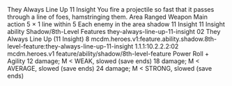 <ability>
  <name>They Always Line Up</name>
  <cost>11 Insight</cost>
  <flavor>You fire a projectile so fast that it passes through a line of foes, hamstringing them.</flavor>
  <keywords>
    <keyword>Area</keyword>
    <keyword>Ranged</keyword>
    <keyword>Weapon</keyword>
  </keywords>
  <type>Main action</type>
  <distance>5 × 1 line within 5</distance>
  <target>Each enemy in the area</target>
  <metadata>
    <class>shadow</class>
    <cost>11 Insight</cost>
    <cost_amount>11</cost_amount>
    <cost_resource>Insight</cost_resource>
    <feature_type>ability</feature_type>
    <file_dpath>Shadow/8th-Level Features</file_dpath>
    <item_id>they-always-line-up-11-insight</item_id>
    <item_index>02</item_index>
    <item_name>They Always Line Up (11 Insight)</item_name>
    <level>8</level>
    <scc>mcdm.heroes.v1:feature.ability.shadow.8th-level-feature:they-always-line-up-11-insight</scc>
    <scdc>1.1.1:10.2.2.2:02</scdc>
    <source>mcdm.heroes.v1</source>
    <type>feature/ability/shadow/8th-level-feature</type>
  </metadata>
  <effects>
    <effect type="roll">
      <roll>Power Roll + Agility</roll>
      <t1>12 damage; M &lt; WEAK, slowed (save ends)</t1>
      <t2>18 damage; M &lt; AVERAGE, slowed (save ends)</t2>
      <t3>24 damage; M &lt; STRONG, slowed (save ends)</t3>
    </effect>
  </effects>
</ability>
